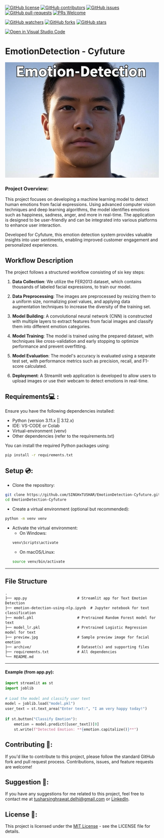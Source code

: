 [![GitHub license](https://img.shields.io/github/license/SINGHxTUSHAR/EmotionDetection-Cyfuture.svg)](https://github.com/SINGHxTUSHAR/EmotionDetection-Cyfuture/blob/master/LICENSE)
[![GitHub contributors](https://img.shields.io/github/contributors/SINGHxTUSHAR/EmotionDetection-Cyfuture.svg)](https://GitHub.com/SINGHxTUSHAR/EmotionDetection-Cyfuture/graphs/contributors/)
[![GitHub issues](https://img.shields.io/github/issues/SINGHxTUSHAR/EmotionDetection-Cyfuture.svg)](https://GitHub.com/SINGHxTUSHAR/EmotionDetection-Cyfuture/issues/)
[![GitHub pull-requests](https://img.shields.io/github/issues-pr/SINGHxTUSHAR/EmotionDetection-Cyfuture.svg)](https://GitHub.com/SINGHxTUSHAR/EmotionDetection-Cyfuture/pulls/)
[![PRs Welcome](https://img.shields.io/badge/PRs-welcome-brightgreen.svg?style=flat-square)](http://makeapullrequest.com)

[![GitHub watchers](https://img.shields.io/github/watchers/SINGHxTUSHAR/EmotionDetection-Cyfuture.svg?style=social&label=Watch&maxAge=2592000)](https://GitHub.com/SINGHxTUSHAR/EmotionDetection-Cyfuture/watchers/)
[![GitHub forks](https://img.shields.io/github/forks/SINGHxTUSHAR/EmotionDetection-Cyfuture.svg?style=social&label=Fork&maxAge=2592000)](https://GitHub.com/SINGHxTUSHAR/EmotionDetection-Cyfuture/network/)
[![GitHub stars](https://img.shields.io/github/stars/SINGHxTUSHAR/EmotionDetection-Cyfuture.svg?style=social&label=Star&maxAge=2592000)](https://GitHub.com/SINGHxTUSHAR/EmotionDetection-Cyfuture/stargazers/)

[![Open in Visual Studio Code](https://img.shields.io/static/v1?logo=visualstudiocode&label=&message=Open%20in%20Visual%20Studio%20Code&labelColor=2c2c32&color=007acc&logoColor=007acc)](https://open.vscode.dev/SINGHxTUSHAR/EmotionDetection-Cyfuture)

# EmotionDetection - Cyfuture
![Preview Image](https://github.com/SINGHxTUSHAR/EmotionDetection-Cyfuture/blob/main/preview.jpg)

### Project Overview:
This project focuses on developing a machine learning model to detect human emotions from facial expressions. Using advanced computer vision techniques and deep learning algorithms, the model identifies emotions such as happiness, sadness, anger, and more in real-time. The application is designed to be user-friendly and can be integrated into various platforms to enhance user interaction.

Developed for Cyfuture, this emotion detection system provides valuable insights into user sentiments, enabling improved customer engagement and personalized experiences.

## Workflow Description
The project follows a structured workflow consisting of six key steps:

1. **Data Collection**: We utilize the FER2013 dataset, which contains thousands of labeled facial expressions, to train our model.

2. **Data Preprocessing**: The images are preprocessed by resizing them to a uniform size, normalizing pixel values, and applying data augmentation techniques to increase the diversity of the training set.

3. **Model Building**: A convolutional neural network (CNN) is constructed with multiple layers to extract features from facial images and classify them into different emotion categories.

4. **Model Training**: The model is trained using the prepared dataset, with techniques like cross-validation and early stopping to optimize performance and prevent overfitting.

5. **Model Evaluation**: The model's accuracy is evaluated using a separate test set, with performance metrics such as precision, recall, and F1-score calculated.

6. **Deployment**: A Streamlit web application is developed to allow users to upload images or use their webcam to detect emotions in real-time.

## Requirements💻 :
Ensure you have the following dependencies installed:

- Python (version 3.11.x || 3.12.x)
- IDE: VS-CODE or Colab
- Virtual-environment (venv)
- Other dependencies (refer to the requirements.txt)

You can install the required Python packages using:

```bash
pip install -r requirements.txt
```


## Setup 💿:

- Clone the repository:
```bash
git clone https://github.com/SINGHxTUSHAR/EmotionDetection-Cyfuture.git
cd EmotionDetection-Cyfuture
```
- Create a virtual environment (optional but recommended):
```bash
python -m venv venv
```
- Activate the virtual environment:
  - On Windows:
   ```bash
   venv\Scripts\activate
   ```
  - On macOS/Linux:
  ```bash
  source venv/bin/activate
  ```

---

## File Structure

```
.
├── app.py                       # Streamlit app for Text Emotion Detection
├── emotion-detection-using-nlp.ipynb  # Jupyter notebook for text classification
├── model.pkl                    # Pretrained Random Forest model for text
├── model_lr.pkl                 # Pretrained Logistic Regression model for text
├── preview.jpg                  # Sample preview image for facial emotion
├── archive/                     # Dataset(s) and supporting files
├── requirements.txt             # All dependencies
└── README.md
```

---

#### Example (from app.py):

```python
import streamlit as st
import joblib

# Load the model and classify user text
model = joblib.load("model.pkl")
user_text = st.text_area("Enter text:", "I am very happy today!")

if st.button("Classify Emotion"):
    emotion = model.predict([user_text])[0]
    st.write(f"Detected Emotion: **{emotion.capitalize()}**")
```


## Contributing 📌:
If you'd like to contribute to this project, please follow the standard GitHub fork and pull request process. Contributions, issues, and feature requests are welcome!

## Suggestion 🚀: 
If you have any suggestions for me related to this project, feel free to contact me at tusharsinghrawat.delhi@gmail.com or <a href="https://www.linkedin.com/in/singhxtushar/">LinkedIn</a>.

## License 📝:
This project is licensed under the <a href="https://github.com/SINGHxTUSHAR/EmotionDetection-Cyfuture/blob/main/LICENSE">MIT License</a> - see the LICENSE file for details.
